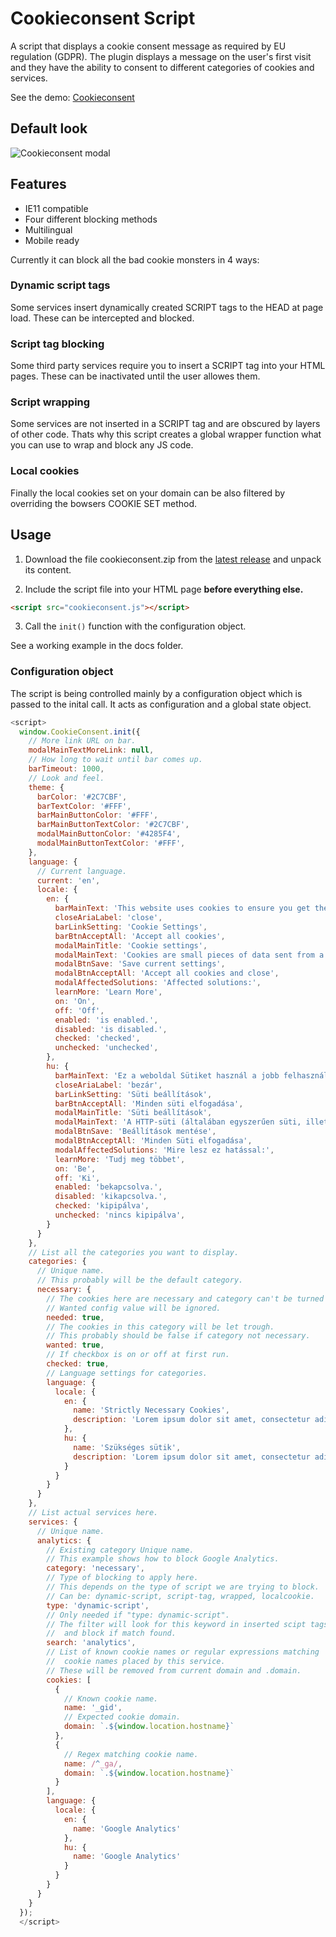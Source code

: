 # Cookieconsent Script

A script that displays a cookie consent message as required by EU regulation (GDPR). The plugin displays a message on the user's first visit and they have the ability to consent to different categories of cookies and services.

See the demo: [Cookieconsent](https://brainsum.github.io/cookieconsent/)

## Default look

![Cookieconsent modal](https://raw.githubusercontent.com/brainsum/cookieconsent/master/cc_modal_75.png "Cookieconsent modal")

## Features

- IE11 compatible
- Four different blocking methods
- Multilingual
- Mobile ready

Currently it can block all the bad cookie monsters in 4 ways:

### Dynamic script tags

Some services insert dynamically created SCRIPT tags to the HEAD at page load. These can be intercepted and blocked.

### Script tag blocking

Some third party services require you to insert a SCRIPT tag into your HTML pages. These can be inactivated until the user allowes them.

### Script wrapping

Some services are not inserted in a SCRIPT tag and are obscured by layers of other code. Thats why this script creates a global wrapper function what you can use to wrap and block any JS code.

### Local cookies

Finally the local cookies set on your domain can be also filtered by overriding the bowsers COOKIE SET method.

## Usage

1. Download the file cookieconsent.zip from the [latest release](https://github.com/brainsum/cookieconsent/releases/latest) and unpack its content.

2. Include the script file into your HTML page **before everything else.**

```html
<script src="cookieconsent.js"></script>
```

3. Call the `init()` function with the configuration object.

See a working example in the docs folder.

### Configuration object

The script is being controlled mainly by a configuration object which is passed to the inital call. It acts as configuration and a global state object.

```javascript
<script>
  window.CookieConsent.init({
    // More link URL on bar.
    modalMainTextMoreLink: null,
    // How long to wait until bar comes up.
    barTimeout: 1000,
    // Look and feel.
    theme: {
      barColor: '#2C7CBF',
      barTextColor: '#FFF',
      barMainButtonColor: '#FFF',
      barMainButtonTextColor: '#2C7CBF',
      modalMainButtonColor: '#4285F4',
      modalMainButtonTextColor: '#FFF',
    },
    language: {
      // Current language.
      current: 'en',
      locale: {
        en: {
          barMainText: 'This website uses cookies to ensure you get the best experience on our website.',
          closeAriaLabel: 'close',
          barLinkSetting: 'Cookie Settings',
          barBtnAcceptAll: 'Accept all cookies',
          modalMainTitle: 'Cookie settings',
          modalMainText: 'Cookies are small pieces of data sent from a website and stored on the user\'s computer by the user\'s web browser while the user is browsing. Your browser stores each message in a small file, called cookie. When you request another page from the server, your browser sends the cookie back to the server. Cookies were designed to be a reliable mechanism for websites to remember information or to record the user\'s browsing activity.',
          modalBtnSave: 'Save current settings',
          modalBtnAcceptAll: 'Accept all cookies and close',
          modalAffectedSolutions: 'Affected solutions:',
          learnMore: 'Learn More',
          on: 'On',
          off: 'Off',
          enabled: 'is enabled.',
          disabled: 'is disabled.',
          checked: 'checked',
          unchecked: 'unchecked',
        },
        hu: {
          barMainText: 'Ez a weboldal Sütiket használ a jobb felhasználói élmény érdekében.',
          closeAriaLabel: 'bezár',
          barLinkSetting: 'Süti beállítások',
          barBtnAcceptAll: 'Minden süti elfogadása',
          modalMainTitle: 'Süti beállítások',
          modalMainText: 'A HTTP-süti (általában egyszerűen süti, illetve angolul cookie) egy információcsomag, amelyet a szerver küld a webböngészőnek, majd a böngésző visszaküld a szervernek minden, a szerver felé irányított kérés alkalmával. Amikor egy weboldalt kérünk le a szervertől, akkor a böngésző elküldi a számára elérhető sütiket. A süti-ket úgy tervezték, hogy megbízható mechanizmust biztosítsanak a webhelyek számára az információk megőrzésére vagy a felhasználók böngészési tevékenységének rögzítésére.',
          modalBtnSave: 'Beállítások mentése',
          modalBtnAcceptAll: 'Minden Süti elfogadása',
          modalAffectedSolutions: 'Mire lesz ez hatással:',
          learnMore: 'Tudj meg többet',
          on: 'Be',
          off: 'Ki',
          enabled: 'bekapcsolva.',
          disabled: 'kikapcsolva.',
          checked: 'kipipálva',
          unchecked: 'nincs kipipálva',
        }
      }
    },
    // List all the categories you want to display.
    categories: {
      // Unique name.
      // This probably will be the default category.
      necessary: {
        // The cookies here are necessary and category can't be turned off.
        // Wanted config value will be ignored.
        needed: true,
        // The cookies in this category will be let trough.
        // This probably should be false if category not necessary.
        wanted: true,
        // If checkbox is on or off at first run.
        checked: true,
        // Language settings for categories.
        language: {
          locale: {
            en: {
              name: 'Strictly Necessary Cookies',
              description: 'Lorem ipsum dolor sit amet, consectetur adipiscing elit. Curabitur eu commodo est, nec gravida odio. Suspendisse scelerisque a ex nec semper.',
            },
            hu: {
              name: 'Szükséges sütik',
              description: 'Lorem ipsum dolor sit amet, consectetur adipiscing elit. Curabitur eu commodo est, nec gravida odio. Suspendisse scelerisque a ex nec semper.',
            }
          }
        }
      }
    },
    // List actual services here.
    services: {
      // Unique name.
      analytics: {
        // Existing category Unique name.
        // This example shows how to block Google Analytics.
        category: 'necessary',
        // Type of blocking to apply here.
        // This depends on the type of script we are trying to block.
        // Can be: dynamic-script, script-tag, wrapped, localcookie.
        type: 'dynamic-script',
        // Only needed if "type: dynamic-script".
        // The filter will look for this keyword in inserted scipt tags
        //  and block if match found.
        search: 'analytics',
        // List of known cookie names or regular expressions matching
        //  cookie names placed by this service.
        // These will be removed from current domain and .domain.
        cookies: [
          {
            // Known cookie name.
            name: '_gid',
            // Expected cookie domain.
            domain: `.${window.location.hostname}`
          },
          {
            // Regex matching cookie name.
            name: /^_ga/,
            domain: `.${window.location.hostname}`
          }
        ],
        language: {
          locale: {
            en: {
              name: 'Google Analytics'
            },
            hu: {
              name: 'Google Analytics'
            }
          }
        }
      }
    }
  });
  </script>
```
